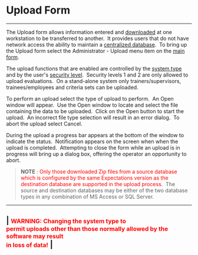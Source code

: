 # Upload Form 
---

The Upload form allows information entered and [downloaded](<7mr4.md>) at one workstation to be 
transferred to another.&nbsp; It provides users that do not have network access 
the ability to maintain a [centralized database](<7mnk.md>).&nbsp; 
To bring up the Upload form select the Administrator - Upload menu item on the
[main form](<7jjr.md>).

The 
upload functions that are enabled are controlled by the [system type](<7mls.md>) and by the user's [security level](<7je8.md>).&nbsp; 
Security levels 1 and 2 are only allowed to upload evaluations.&nbsp; On a stand-alone 
system only trainers/supervisors, trainees/employees and criteria sets can be 
uploaded.

To perform an upload select the type of upload to perform.&nbsp; An Open 
window will appear.&nbsp; Use the Open window to locate and select the file containing the data to 
  be uploaded.&nbsp; Click on the Open button to start the upload.&nbsp; An 
incorrect file type selection will result in an error dialog.&nbsp; To abort the 
upload select Cancel.

During the upload a progress bar appears at the bottom of the window to indicate the status.&nbsp; Notification appears on the screen when when the upload is completed.&nbsp; Attempting to close the form while an upload is in progress will bring up 
  a dialog box, offering the operator an opportunity to abort.

> **NOTE** : <font color="#FF0000">Only those downloaded Zip files from a source database which is configured by the same Expectations version as the destination database are supported in the upload process.</font>&nbsp; The source and destination databases may be either of the two database types in any combination of MS Access or SQL Server. 
---

| <font size="3" color="#FF0000"><b>WARNING: </b>Changing the system type to <br>    permit uploads other than those normally allowed by the software may result <br>    in loss of data!</font> |
---